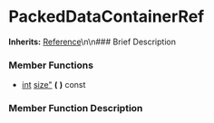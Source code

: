 #  PackedDataContainerRef  
**Inherits:** [Reference](class_reference)\\n\\n###  Brief Description  

###  Member Functions 
  * [int](class_int) [size"](#size) **(** **)** const
###  Member Function Description  
